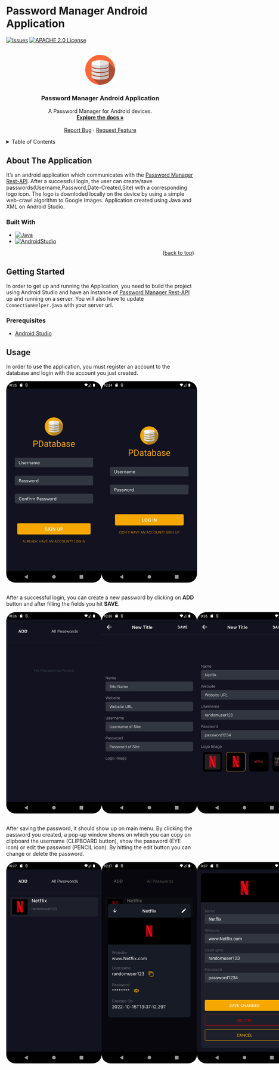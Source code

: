 # Password Manager Android Application
<a name="readme-top"></a>

<!-- PROJECT SHIELDS -->
<!--
*** https://www.markdownguide.org/basic-syntax/#reference-style-links
-->
[![Issues][issues-shield]][issues-url]
[![APACHE 2.0 License][license-shield]][license-url]

<!-- PROJECT LOGO -->
<br />
<div align="center">
  <a href="https://github.com/ToulisDev/MyPasswords">
    <img src="images/logo.png" alt="Logo" width="80" height="80">
  </a>

<h3 align="center">Password Manager Android Application</h3>

  <p align="center">
    A Password Manager for Android devices.
    <br />
    <a href="https://github.com/ToulisDev/MyPasswords"><strong>Explore the docs »</strong></a>
    <br />
    <br />
    <a href="https://github.com/ToulisDev/MyPasswords/issues">Report Bug</a>
    ·
    <a href="https://github.com/ToulisDev/MyPasswords/issues">Request Feature</a>
  </p>
</div>

<!-- TABLE OF CONTENTS -->
<details>
  <summary>Table of Contents</summary>
  <ol>
    <li>
      <a href="#about-the-application">About The Application</a>
      <ul>
        <li><a href="#built-with">Built With</a></li>
      </ul>
    </li>
    <li>
      <a href="#getting-started">Getting Started</a>
      <ul>
        <li><a href="#prerequisites">Prerequisites</a></li>
        <li><a href="#installation">Installation</a></li>
      </ul>
    </li>
    <li><a href="#usage">Usage</a></li>
    <li><a href="#contributing">Contributing</a></li>
    <li><a href="#contact">Contact</a></li>
  </ol>
</details>

<!-- ABOUT THE APPLICATION -->
## About The Application

It’s an android application which communicates with the <a href="https://github.com/ToulisDev/PasswordManagerRestApi">Password Manager Rest-API</a>. After a successful
login, the user can create/save passwords(Username,Password,Date-Created,Site) with a corresponding
logo icon. The logo is downloded locally on the device by using a simple web-crawl algorithm to Google
Images. Application created using Java and XML on Android Studio.

### Built With

* [![Java][Java]][Java-url]
* [![AndroidStudio][AndroidStudio]][AndroidStudio-url]

<p align="right">(<a href="#readme-top">back to top</a>)</p>

<!-- GETTING STARTED -->
## Getting Started

In order to get up and running the Application, you need to build the project using Android Studio and have an instance of <a href="https://github.com/ToulisDev/PasswordManagerRestApi">Password Manager Rest-API</a> up and running on a server. You will also have to update `ConnectionHelper.java` with your server url.

### Prerequisites

* [Android Studio](https://developer.android.com/studio)


<!-- USAGE EXAMPLES -->
## Usage

In order to use the application, you must register an account to the database and login with the account you just created.

<div style="display:flex;">
  <img src="https://github.com/ToulisDev/MyPasswords/blob/main/images/screenshot-register.png?raw=true" alt="" data-canonical-src="https://github.com/ToulisDev/MyPasswords/blob/main/images/screenshot-register.png?raw=true" width="270" height="540" />
  <img src="https://github.com/ToulisDev/MyPasswords/blob/main/images/screenshot-login.png?raw=true" alt="" data-canonical-   src="https://github.com/ToulisDev/MyPasswords/blob/main/images/screenshot-login.png?raw=true" width="270" height="540" />
</div>

<br/>

After a successful login, you can create a new password by clicking on **ADD** button and after filling the fields you hit **SAVE**.

<div style="display:flex;">
  <img src="https://github.com/ToulisDev/MyPasswords/blob/main/images/screenshot-main.png?raw=true" alt="" data-canonical-src="https://github.com/ToulisDev/MyPasswords/blob/main/images/screenshot-main.png?raw=true" width="270" height="540" />
  <img src="https://github.com/ToulisDev/MyPasswords/blob/main/images/screenshot-add.png?raw=true" alt="" data-canonical-   src="https://github.com/ToulisDev/MyPasswords/blob/main/images/screenshot-add.png?raw=true" width="270" height="540" />
  <img src="https://github.com/ToulisDev/MyPasswords/blob/main/images/screenshot-netflix.png?raw=true" alt="" data-canonical-   src="https://github.com/ToulisDev/MyPasswords/blob/main/images/screenshot-netflix.png?raw=true" width="270" height="540" />
</div>

<br/>

After saving the password, it should show up on main menu. By clicking the password you created, a pop-up window shows on which you can copy on clipboard the username (CLIPBOARD button), show the password (EYE icon) or edit the password (PENCIL icon). By hitting the edit button you can change or delete the password.

<div style="display:flex;">
  <img src="https://github.com/ToulisDev/MyPasswords/blob/main/images/screenshot-netflix-main.png?raw=true" alt="" data-canonical-src="https://github.com/ToulisDev/MyPasswords/blob/main/images/screenshot-netflix-main.png?raw=true" width="270" height="540" />
  <img src="https://github.com/ToulisDev/MyPasswords/blob/main/images/screenshot-editpop.png?raw=true" alt="" data-canonical-   src="https://github.com/ToulisDev/MyPasswords/blob/main/images/screenshot-editpop.png?raw=true" width="270" height="540" />
  <img src="https://github.com/ToulisDev/MyPasswords/blob/main/images/screenshot-edit.png?raw=true" alt="" data-canonical-   src="https://github.com/ToulisDev/MyPasswords/blob/main/images/screenshot-edit.png?raw=true" width="270" height="540" />

<p align="right">(<a href="#readme-top">back to top</a>)</p>

<!-- CONTRIBUTING -->
## Contributing

Contributions are what make the open source community such an amazing place to learn, inspire, and create. Any contributions you make are **greatly appreciated**.

If you have a suggestion that would make this better, please fork the repo and create a pull request. You can also simply open an issue with the tag "enhancement".
Don't forget to give the project a star! Thanks again!

1. Fork the Project
2. Create your Feature Branch (`git checkout -b feature/AmazingFeature`)
3. Commit your Changes (`git commit -m 'Add some AmazingFeature'`)
4. Push to the Branch (`git push origin feature/AmazingFeature`)
5. Open a Pull Request

<p align="right">(<a href="#readme-top">back to top</a>)</p>

<!-- CONTACT -->
## Contact

Aggelos S. - aggelos_sachtouris@hotmail.com

Project Link: [https://github.com/ToulisDev/MyPasswords](https://github.com/ToulisDev/MyPasswords)

<p align="right">(<a href="#readme-top">back to top</a>)</p>

<!-- MARKDOWN LINKS & IMAGES -->
<!-- https://www.markdownguide.org/basic-syntax/#reference-style-links -->
[issues-shield]: https://img.shields.io/github/issues/ToulisDev/MyPasswords?style=for-the-badge
[issues-url]: https://github.com/ToulisDev/MyPasswords/issues
[license-shield]: https://img.shields.io/github/license/ToulisDev/MyPasswords?style=for-the-badge
[license-url]: https://github.com/ToulisDev/MyPasswords/blob/main/LICENSE
[product-register]: images/screenshot-register.png
[product-main]: images/screenshot-main.png
[product-add]: images/screenshot-add.png
[product-netflix]: images/screenshot-netflix.png
[product-main-netflix]: images/screenshot-netflix-main.png
[product-edit-pop]: images/screenshot-editpop.png
[product-edit]: images/screenshot-edit.png
[product-main-new]: images/screenshot-main-edit.png
[AndroidStudio]: https://img.shields.io/badge/Android_Studio-3DDC84?style=for-the-badge&logo=android%20studio&logoColor=white
[AndroidStudio-url]: https://developer.android.com/studio
[Java]: https://img.shields.io/badge/Java-FF7800?style=for-the-badge
[Java-url]: https://www.java.com/en/

